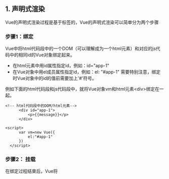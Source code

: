   ## 1. 声明式渲染

  Vue的声明式渲染过程是基于标签的，Vue的声明式渲染可以简单分为两个步骤

  ### 步骤1：绑定

  Vue中将html代码段中的一个DOM（可以理解成为一个html元素）和对应的js代码中的相同id的Vue对象绑定起来。
  + 在html元素中用id属性指定id，例如：id="app-1"
  + 在Vue对象中用el成员属性指定id，例如：el: "#app-1"
  需要特别注意，绑定时Vue对象中的id的值前需要加上'#'符号。
  
  例如下面的html代码段和js代码段中，就将Vue对象vm和html元素\<div\>绑定在一起。

  ```
  <!-- html代码段中的DOM/html元素-->
        <div id="app-1">
            <p>{{message}}</p>
        </div>
  ```
  
  ```
  <script>
        var vm=new Vue({
            el:"#app-1"
        })
    </script>
  ```


  ### 步骤2： 挂载

  在绑定过程结束后，Vue将
